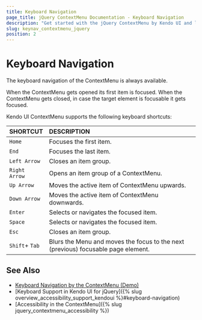 ```yaml
---
title: Keyboard Navigation
page_title: jQuery ContextMenu Documentation - Keyboard Navigation
description: "Get started with the jQuery ContextMenu by Kendo UI and learn about the accessibility support it provides through its keyboard navigation functionality."
slug: keynav_contextmenu_jquery
position: 2
---
```


# Keyboard Navigation

The keyboard navigation of the ContextMenu is always available.

When the ContextMenu gets opened its first item is focused. When the ContextMenu gets closed, in case the target element is focusable it gets focused.


Kendo UI ContextMenu supports the following keyboard shortcuts:

| SHORTCUT			  | DESCRIPTION				                                                           |
|:---                 |:---                                                                                |
| `Home`              | Focuses the first item.                                                            |
| `End`               | Focuses the last item.                                                             |
| `Left Arrow`        | Closes an item group.                                                              |
| `Right Arrow`       | Opens an item group of a ContextMenu.                                              |
| `Up Arrow`          | Moves the active item of ContextMenu upwards.                                      |
| `Down Arrow`        | Moves the active item of ContextMenu downwards.                                    |
| `Enter`             | Selects or navigates the focused item.                                             |
| `Space`             | Selects or navigates the focused item.                                             |
| `Esc`               | Closes an item group.                                                              |
| `Shift`+ `Tab`      | Blurs the Menu and moves the focus to the next (previous) focusable page element.  |

## See Also

* [Keyboard Navigation by the ContextMenu (Demo)](https://demos.telerik.com/kendo-ui/menu/context-menu-keyboard-navigation)
* [Keyboard Support in Kendo UI for jQuery]({% slug overview_accessibility_support_kendoui %}#keyboard-navigation)
* [Accessibility in the ContextMenu]({% slug jquery_contextmenu_accessibility %})
